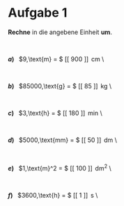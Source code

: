 <!--
version:  0.0.1

language: de

@style
input {
    text-align: center;
}

.flex-container {
    display: flex;
    flex-wrap: wrap;
    align-items: stretch;
    gap: 20px;
}

.flex-child {
    flex: 1;
    min-width: 350px;
    margin-right: 20px;
}

@media (max-width: 400px) {
    .flex-child {
        flex: 100%;
        margin-right: 0;
    }
}
@end

formula: \carry   \textcolor{red}{\scriptsize #1}
formula: \digit   \rlap{\carry{#1}}\phantom{#2}#2
formula: \permil  \text{‰}

import: https://raw.githubusercontent.com/liaTemplates/algebrite/master/README.md
import: https://raw.githubusercontent.com/LiaTemplates/Tikz-Jax/main/README.md

script: https://cdn.jsdelivr.net/gh/LiaTemplates/Tikz-Jax@main/dist/index.js

@round
<script>
  let value = `@input`;
  if (value.startsWith("@")) {
    ""
  } else {
    value = JSON.parse(value);
    value = value[0]
    value = value.replace(/,/g, ".");
    value = parseFloat(value);
    value = Math.round(value * Math.pow(10,@1)) / Math.pow(10,@1);
    value == @0
  }
</script>
@end

tags: Einheiten, Länge, Zeit, Masse, Fläche, leicht

-->




# Aufgabe 1

**Rechne** in die angebene Einheit **um**.

<br>


<section class="flex-container">

<div class="flex-child">

__$a)\;\;$__ $9\,\text{m} = $ [[ 900   ]] $\,\text{cm}$ \

</div>
<br>
<div class="flex-child">

__$b)\;\;$__ $85000\,\text{g} = $ [[ 85    ]] $\,\text{kg}$ \

</div>
<br>
<div class="flex-child">

__$c)\;\;$__ $3\,\text{h} = $ [[ 180   ]] $\,\text{min}$ \

</div>
<br>
<div class="flex-child">

__$d)\;\;$__ $5000\,\text{mm} = $ [[  50   ]] $\,\text{dm}$ \

</div>
<br>
<div class="flex-child">

__$e)\;\;$__ $1\,\text{m}^2 = $ [[  100  ]] $\,\text{dm}^2$ \

</div>
<br>
<div class="flex-child">

__$f)\;\;$__ $3600\,\text{h} = $ [[   1   ]] $\,\text{s}$ \

</div>


</section>

<br>
<br>
<br>
<br>
<br>